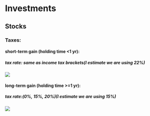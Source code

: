 # Investments

## Stocks
### Taxes:
#### short-term gain (holding time <1 yr):
##### tax rate: same as income tax brackets(I estimate we are using _22%_)
<img src="https://imageio.forbes.com/specials-images/imageserve/618c20ffbb2bc42be3bd8357/2021-11-10-13-42-45/960x0.jpg?format=jpg&width=960">

#### long-term gain (holding time >=1 yr):
##### tax rate:(0%, 15%, 20%)(I estimate we are using _15%_)
<img src="https://image.cnbcfm.com/api/v1/image/106975446-1637001280866-20211115-mobile-fallback-MYHLa-capital-gains-tax-rates-for-2022.png?v=1637001297">
